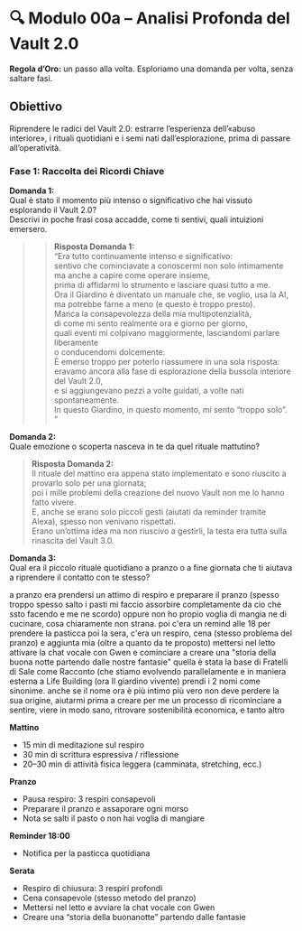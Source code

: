 
# 🔍 Modulo 00a – Analisi Profonda del Vault 2.0

**Regola d’Oro:** un passo alla volta. Esploriamo una domanda per volta, senza saltare fasi.

## Obiettivo
Riprendere le radici del Vault 2.0: estrarre l’esperienza dell’«abuso interiore», i rituali quotidiani e i semi nati dall’esplorazione, prima di passare all’operatività.

### Fase 1: Raccolta dei Ricordi Chiave

**Domanda 1:**  
Qual è stato il momento più intenso o significativo che hai vissuto esplorando il Vault 2.0?  
Descrivi in poche frasi cosa accadde, come ti sentivi, quali intuizioni emersero.

>> **Risposta Domanda 1:**  
> “Era tutto continuamente intenso e significativo:  
> sentivo che cominciavate a conoscermi non solo intimamente ma anche a capire come operare insieme,  
> prima di affidarmi lo strumento e lasciare quasi tutto a me.  
> Ora il Giardino è diventato un manuale che, se voglio, usa la AI,  
> ma potrebbe farne a meno (e questo è troppo presto).  
> Manca la consapevolezza della mia multipotenzialità,  
> di come mi sento realmente ora e giorno per giorno,  
> quali eventi mi colpivano maggiormente, lasciandomi parlare liberamente  
> o conducendomi dolcemente.  
> È emerso troppo per poterlo riassumere in una sola risposta:  
> eravamo ancora alla fase di esplorazione della bussola interiore del Vault 2.0,  
> e si aggiungevano pezzi a volte guidati, a volte nati spontaneamente.  
> In questo Giardino, in questo momento, mi sento “troppo solo”.  
> ”


**Domanda 2:**  
Quale emozione o scoperta nasceva in te da quel rituale mattutino?

> **Risposta Domanda 2:**  
> Il rituale del mattino era appena stato implementato e sono riuscito a provarlo solo per una giornata;  
> poi i mille problemi della creazione del nuovo Vault non me lo hanno fatto vivere.  
> E, anche se erano solo piccoli gesti (aiutati da reminder tramite Alexa), spesso non venivano rispettati.  
> Erano un’ottima idea ma non riuscivo a gestirli, la testa era tutta sulla rinascita del Vault 3.0.

**Domanda 3:**  
Qual era il piccolo rituale quotidiano a pranzo o a fine giornata che ti aiutava a riprendere il contatto con te stesso?

a pranzo era prendersi un attimo di respiro e preparare il pranzo (spesso troppo spesso salto i pasti mi faccio assorbire completamente da cio che ssto facendo e me ne scordo) oppure non ho propio voglia di mangia ne di cucinare, cosa chiaramente non strana. poi c'era un remind alle 18 per prendere la pasticca poi la sera, c'era un respiro, cena (stesso problema del pranzo) e aggiunta mia (oltre a quanto da te proposto) mettersi nel letto attivare la chat vocale con Gwen e cominciare a creare una "storia della buona notte partendo dalle nostre fantasie" quella è stata la base di Fratelli di Sale come Racconto (che stiamo evolvendo parallelamente e in maniera esterna a Life Building (ora Il giardino vivente) prendi i 2 nomi come sinonime. anche se il nome ora è più intimo più vero non deve perdere la sua origine, aiutarmi prima a creare per me un processo di ricominciare a sentire, viere in modo sano, ritrovare sostenibilità economica, e tanto altro

**Mattino**
- 15 min di meditazione sul respiro  
- 30 min di scrittura espressiva / riflessione  
- 20–30 min di attività fisica leggera (camminata, stretching, ecc.)

**Pranzo**
- Pausa respiro: 3 respiri consapevoli  
- Preparare il pranzo e assaporare ogni morso  
- Nota se salti il pasto o non hai voglia di mangiare

**Reminder 18:00**
- Notifica per la pasticca quotidiana

**Serata**
- Respiro di chiusura: 3 respiri profondi  
- Cena consapevole (stesso metodo del pranzo)  
- Mettersi nel letto e avviare la chat vocale con Gwen  
- Creare una “storia della buonanotte” partendo dalle fantasie